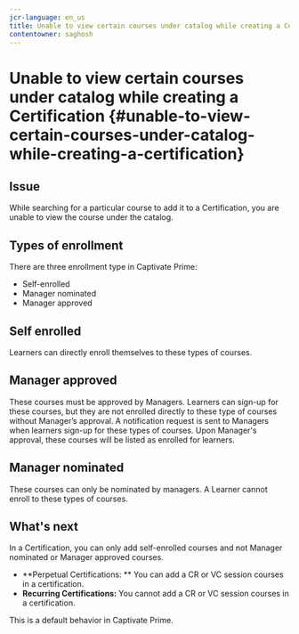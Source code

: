 ```yaml
---
jcr-language: en_us
title: Unable to view certain courses under catalog while creating a Certification
contentowner: saghosh
---
```



# Unable to view certain courses under catalog while creating a Certification {#unable-to-view-certain-courses-under-catalog-while-creating-a-certification}

## Issue

While searching for a particular course to add it to a Certification, you are unable to view the course under the catalog.

## Types of enrollment

There are three enrollment type in Captivate Prime:

* Self-enrolled
* Manager nominated
* Manager approved

## Self enrolled

Learners can directly enroll themselves to these types of courses.

## Manager approved

These courses must be approved by Managers. Learners can sign-up for these courses, but they are not enrolled directly to these type of courses without Manager’s approval. A notification request is sent to Managers when learners sign-up for these types of courses. Upon Manager's approval, these courses will be listed as enrolled for learners.

## Manager nominated

These courses can only be nominated by managers. A Learner cannot enroll to these types of courses.

## What's next

In a Certification, you can only add self-enrolled courses and not Manager nominated or Manager approved courses.

* **Perpetual Certifications: **&nbsp;You can add a CR or VC session courses in a certification.
* **Recurring Certifications:** You cannot add a CR or VC session courses in a certification.

This is a default behavior in Captivate Prime.
